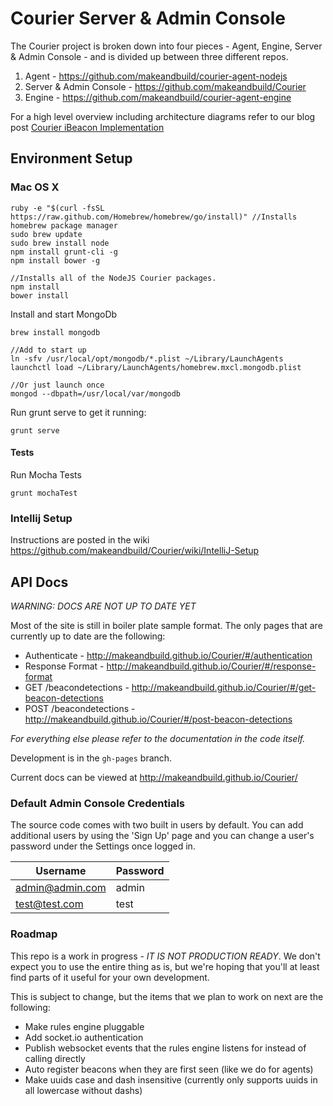 Courier Server & Admin Console
=======
The Courier project is broken down into four pieces - Agent, Engine, Server & Admin Console - and is divided up between three different repos.

1. Agent - https://github.com/makeandbuild/courier-agent-nodejs
2. Server & Admin Console - https://github.com/makeandbuild/Courier
3. Engine - https://github.com/makeandbuild/courier-agent-engine

For a high level overview including architecture diagrams refer to our blog post [Courier iBeacon Implementation](http://makeandbuild.com/blog/post/courier-ibeacon-implementation)


## Environment Setup

### Mac OS X 

```
ruby -e "$(curl -fsSL https://raw.github.com/Homebrew/homebrew/go/install)" //Installs homebrew package manager
sudo brew update
sudo brew install node
npm install grunt-cli -g
npm install bower -g

//Installs all of the NodeJS Courier packages.
npm install
bower install
```

Install and start MongoDb

```
brew install mongodb

//Add to start up
ln -sfv /usr/local/opt/mongodb/*.plist ~/Library/LaunchAgents
launchctl load ~/Library/LaunchAgents/homebrew.mxcl.mongodb.plist

//Or just launch once
mongod --dbpath=/usr/local/var/mongodb

```

Run grunt serve to get it running:

```
grunt serve
```

#### Tests

Run Mocha Tests
```
grunt mochaTest
```

### Intellij Setup
Instructions are posted in the wiki https://github.com/makeandbuild/Courier/wiki/IntelliJ-Setup

## API Docs
*WARNING: DOCS ARE NOT UP TO DATE YET*

Most of the site is still in boiler plate sample format.  The only pages that are currently up to date are the following:

* Authenticate - http://makeandbuild.github.io/Courier/#/authentication
* Response Format - http://makeandbuild.github.io/Courier/#/response-format
* GET /beacondetections - http://makeandbuild.github.io/Courier/#/get-beacon-detections
* POST /beacondetections - http://makeandbuild.github.io/Courier/#/post-beacon-detections

_For everything else please refer to the documentation in the code itself._

Development is in the ```gh-pages``` branch.

Current docs can be viewed at http://makeandbuild.github.io/Courier/

### Default Admin Console Credentials
The source code comes with two built in users by default.  You can add additional users by using the 'Sign Up' page and you can change a user's password under the Settings once logged in.

|Username|Password|
|--------|--------|
|admin@admin.com|admin|
|test@test.com|test|

### Roadmap
This repo is a work in progress - *IT IS NOT PRODUCTION READY*.  We don't expect you to use the entire thing as is, but we're hoping that you'll at least find parts of it useful for your own development.

This is subject to change, but the items that we plan to work on next are the following:
- Make rules engine pluggable
- Add socket.io authentication
- Publish websocket events that the rules engine listens for instead of calling directly
- Auto register beacons when they are first seen (like we do for agents)
- Make uuids case and dash insensitive (currently only supports uuids in all lowercase without dashs)
